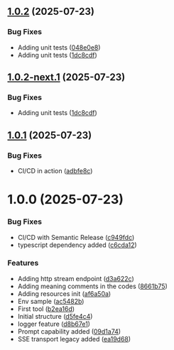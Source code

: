 ## [1.0.2](https://github.com/dilumdarshana/mcp-currency-converter/compare/v1.0.1...v1.0.2) (2025-07-23)


### Bug Fixes

* Adding unit tests ([048e0e8](https://github.com/dilumdarshana/mcp-currency-converter/commit/048e0e85a49915481ccb46d3baaab58b1a7229d6))
* Adding unit tests ([1dc8cdf](https://github.com/dilumdarshana/mcp-currency-converter/commit/1dc8cdfadc373dd5e3a33cb14a48fd974929dd57))

## [1.0.2-next.1](https://github.com/dilumdarshana/mcp-currency-converter/compare/v1.0.1...v1.0.2-next.1) (2025-07-23)


### Bug Fixes

* Adding unit tests ([1dc8cdf](https://github.com/dilumdarshana/mcp-currency-converter/commit/1dc8cdfadc373dd5e3a33cb14a48fd974929dd57))

## [1.0.1](https://github.com/dilumdarshana/mcp-currency-converter/compare/v1.0.0...v1.0.1) (2025-07-23)


### Bug Fixes

* CI/CD in action ([adbfe8c](https://github.com/dilumdarshana/mcp-currency-converter/commit/adbfe8c6ae865a503403a065958deb14f9e222bf))

# 1.0.0 (2025-07-23)


### Bug Fixes

* CI/CD with Semantic Release ([c949fdc](https://github.com/dilumdarshana/mcp-currency-converter/commit/c949fdc7a028e30275c24e479c41b5edba88542a))
* typescript dependency added ([c6cda12](https://github.com/dilumdarshana/mcp-currency-converter/commit/c6cda1200b85628a351ead8769b6f7c8a5ac46b8))


### Features

* Adding http stream endpoint ([d3a622c](https://github.com/dilumdarshana/mcp-currency-converter/commit/d3a622c237b6f090f5b9fccc804b88e808ef7681))
* Adding meaning comments in the codes ([8661b75](https://github.com/dilumdarshana/mcp-currency-converter/commit/8661b75271797a781b26dbf02ade11551fc8294a))
* Adding resources init ([af6a50a](https://github.com/dilumdarshana/mcp-currency-converter/commit/af6a50a2182ac26e8aa8e6582c044d6bb1cafa0d))
* Env sample ([ac5482b](https://github.com/dilumdarshana/mcp-currency-converter/commit/ac5482bb5568f406f1b8f001f3d53d321ed3deb9))
* First tool ([b2ea16d](https://github.com/dilumdarshana/mcp-currency-converter/commit/b2ea16d334efed0520bc7dc04a632b9482f75705))
* Initial structure ([d5fe4c4](https://github.com/dilumdarshana/mcp-currency-converter/commit/d5fe4c4c16acd4cbc105c1155da08c0b23975abd))
* logger feature ([d8b67e1](https://github.com/dilumdarshana/mcp-currency-converter/commit/d8b67e1976285e19b319f2834b749e509f5a84ac))
* Prompt capability added ([09d1a74](https://github.com/dilumdarshana/mcp-currency-converter/commit/09d1a74c695ffd60028c1dd2c4b2604275b09082))
* SSE transport legacy added ([ea19d68](https://github.com/dilumdarshana/mcp-currency-converter/commit/ea19d689443c06d9b5a32a60fb1a27a503621e65))
